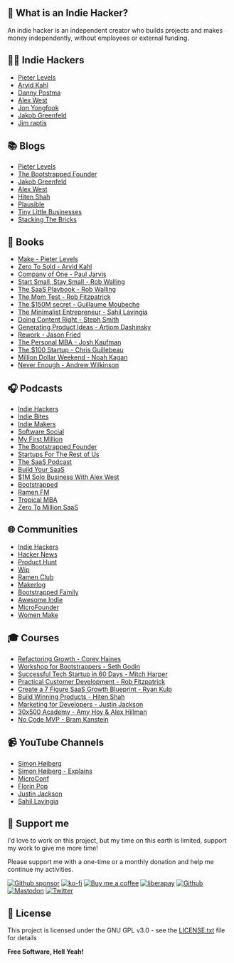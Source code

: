 ## 🤔 What is an Indie Hacker?

An indie hacker is an independent creator who builds projects and makes money independently, without employees or external funding.

## 🧑‍💻 Indie Hackers

- [Pieter Levels](https://twitter.com/levelsio)
- [Arvid Kahl](https://twitter.com/arvidkahl)
- [Danny Postma](https://twitter.com/dannypostmaa)
- [Alex West](https://twitter.com/alexwestco)
- [Jon Yongfook](https://twitter.com/yongfook)
- [Jakob Greenfeld](https://twitter.com/jakobgreenfeld)
- [Jim raptis](https://twitter.com/d__raptis)

## 📚 Blogs

- [Pieter Levels](https://levels.io/blog/)
- [The Bootstrapped Founder](https://thebootstrappedfounder.com/)
- [Jakob Greenfeld](https://jakobgreenfeld.com/)
- [Alex West](https://www.alexwest.co/)
- [Hiten Shah](https://hitenism.com/)
- [Plausible](https://plausible.io/blog)
- [Tiny Little Businesses](https://tinylittlebusinesses.com/)
- [Stacking The Bricks](https://stackingthebricks.com/)

## 📖 Books

- [Make - Pieter Levels](https://readmake.com/)
- [Zero To Sold - Arvid Kahl](https://zerotosold.com/)
- [Company of One - Paul Jarvis](https://amzn.to/3TQOGpo)
- [Start Small, Stay Small - Rob Walling](https://amzn.to/3DwdgGN)
- [The SaaS Playbook - Rob Walling](https://saasplaybook.com/)
- [The Mom Test - Rob Fitzpatrick](https://momtestbook.com/)
- [The $150M secret - Guillaume Moubeche](https://guillaumemoubeche.com/the-150m-dollar-secret)
- [The Minimalist Entrepreneur - Sahil Lavingia](https://minimalistentrepreneur.com/)
- [Doing Content Right - Steph Smith](https://doingcontentright.com/)
- [Generating Product Ideas - Artiom Dashinsky](https://productideasbook.com/)
- [Rework - Jason Fried](https://amzn.to/3TU4Luk)
- [The Personal MBA - Josh Kaufman](https://amzn.to/3N784fr)
- [The $100 Startup - Chris Guillebeau](https://amzn.to/3DtGIfe)
- [Million Dollar Weekend - Noah Kagan](https://amazon.com/dp/059353977X/)
- [Never Enough - Andrew Wilkinson](https://amazon.com/dp/B0CKVJS17Z/)

## 🎧 Podcasts

- [Indie Hackers](https://share.transistor.fm/s/0723051d)
- [Indie Bites](https://indiebites.com/)
- [Indie Makers](https://anchor.fm/indiemakers)
- [Software Social](https://share.transistor.fm/s/c7c55be2)
- [My First Million](https://mfmpod.com/)
- [The Bootstrapped Founder](https://thebootstrappedfounder.com/podcast/)
- [Startups For The Rest of Us](https://www.startupsfortherestofus.com/)
- [The SaaS Podcast](https://saasclub.io/saas-podcast/)
- [Build Your SaaS](https://saas.transistor.fm/)
- [$1M Solo Business With Alex West](https://pod.link/1644673441)
- [Bootstrapped](https://bootstrapped.fm/)
- [Ramen FM](https://www.ramen.fm/)
- [Tropical MBA](https://www.tropicalmba.com/)
- [Zero To Million SaaS](https://zerotomillionsaas.com/)

## 🌐 Communities

- [Indie Hackers](https://indiehackers.com)
- [Hacker News](https://news.ycombinator.com)
- [Product Hunt](https://producthunt.com)
- [Wip](https://wip.co)
- [Ramen Club](https://ramenclub.so/)
- [Makerlog](https://getmakerlog.com/)
- [Bootstrapped Family](https://bootstrappedfamily.com/)
- [Awesome Indie](https://awesomeindie.com/)
- [MicroFounder](https://microfounder.com/)
- [Women Make](https://womenmake.com/)

## 🎓 Courses

- [Refactoring Growth - Corey Haines](https://swipefiles.com/refactoring-growth)
- [Workshop for Bootstrappers - Seth Godin](https://udemy.com/course/workshop-for-bootstrappers/)
- [Successful Tech Startup in 60 Days - Mitch Harper](https://foundr.com/60ds-public-sp)
- [Practical Customer Development - Rob Fitzpatrick](https://udemy.com/course/practical-customer-development/)
- [Create a 7 Figure SaaS Growth Blueprint - Ryan Kulp](https://growthcourse.teachable.com/)
- [Build Winning Products - Hiten Shah](https://app.producthabits.com/)
- [Marketing for Developers - Justin Jackson](https://devmarketing.xyz/)
- [30x500 Academy - Amy Hoy & Alex Hillman](https://30x500.com)
- [No Code MVP - Bram Kanstein](https://nocodemvp.com/)

## 📹 YouTube Channels

- [Simon Høiberg](https://youtube.com/c/SimonHoiberg/videos)
- [Simon Høiberg - Explains](https://youtube.com/@SimonHoibergExplains/videos)
- [MicroConf](https://youtube.com/c/MicroConf/videos)
- [Florin Pop](https://youtube.com/c/FlorinPop/videos)
- [Justin Jackson](https://youtube.com/c/JustinJackson/videos)
- [Sahil Lavingia](https://youtube.com/@sahil_lavingia/videos)

## 🎁 Support me

I'd love to work on this project, but my time on this earth is limited, support my work to give me more time!

Please support me with a one-time or a monthly donation and help me continue my activities.

[![Github sponsor](https://img.shields.io/badge/github-Support%20my%20work-lightgrey?style=social&logo=github)](https://github.com/sponsors/johackim/)
[![ko-fi](https://img.shields.io/badge/ko--fi-Support%20my%20work-lightgrey?style=social&logo=ko-fi)](https://ko-fi.com/johackim)
[![Buy me a coffee](https://img.shields.io/badge/Buy%20me%20a%20coffee-Support%20my%20work-lightgrey?style=social&logo=buy%20me%20a%20coffee&logoColor=%23FFDD00)](https://buymeacoffee.com/johackim)
[![liberapay](https://img.shields.io/badge/liberapay-Support%20my%20work-lightgrey?style=social&logo=liberapay&logoColor=%23F6C915)](https://liberapay.com/johackim/donate)
[![Github](https://img.shields.io/github/followers/johackim?label=Follow%20me&style=social)](https://github.com/johackim)
[![Mastodon](https://img.shields.io/mastodon/follow/1631?domain=https%3A%2F%2Fmastodon.ethibox.fr&style=social)](https://mastodon.ethibox.fr/@johackim)
[![Twitter](https://img.shields.io/twitter/follow/_johackim?style=social)](https://twitter.com/_johackim)

## 📜 License

This project is licensed under the GNU GPL v3.0 - see the [LICENSE.txt](https://raw.githubusercontent.com/johackim/awesome-indiehackers/master/LICENSE.txt) file for details

**Free Software, Hell Yeah!**
